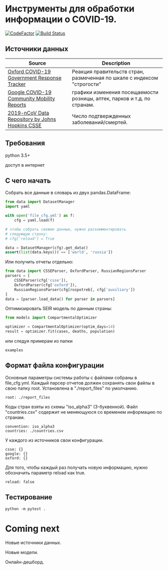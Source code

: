 # Инструменты для обработки информации о COVID-19.

[![CodeFactor](https://www.codefactor.io/repository/github/spaced0ge/covid-19-tools/badge)](https://www.codefactor.io/repository/github/spaced0ge/covid-19-tools)
[![Build Status](https://travis-ci.com/SpaceD0ge/COVID-19-tools.svg?branch=master)](https://travis-ci.com/SpaceD0ge/COVID-19-tools)

## Источники данных
| Source | Description |
| --- | --- |
| [Oxford COVID-19 Government Response Tracker](https://www.bsg.ox.ac.uk/research/research-projects/oxford-covid-19-government-response-tracker) | Реакция правительств стран, размеченная по шкале с индексом "строгости"|
| [Google COVID-19 Community Mobility Reports](https://www.google.com/covid19/mobility/) | графики изменения посещаемости розницы, аптек, парков и т.д. по странам. |
| [2019-nCoV Data Repository by Johns Hopkins CSSE](https://github.com/CSSEGISandData/COVID-19/) | Число подтвержденных заболеваний/смертей. |

## Требования

python 3.5+

доступ в интернет

## С чего начать

Собрать все данные в словарь из двух pandas.DataFrame:
```python
from data import DatasetManager
import yaml

with open('file_cfg.yml') as f:
    cfg = yaml.load(f)

# чтобы собрать свежие данные, нужно раскомментировать
# следующую строку:
# cfg['reload'] = True

data = DatasetManager(cfg).get_data()
assert(list(data.keys()) == ['world', 'russia'])
```

Или получить отчеты отдельно:
```python
from data import CSSEParser, OxfordParser, RussianRegionsParser
parsers = [
	CSSEParser(cfg['csse']),
	OxfordParser(cfg['oxford']),
	RussianRegionsParser(cfg[rospotreb], cfg['auxiliary'])
]
data = [parser.load_data() for parser in parsers]
```

Оптимизировать SEIR модель по данным страны:
```python
from models import CompartmentalOptimizer

optimizer = CompartmentalOptimizer(optim_days=14)
result = optimizer.fit(cases, deaths, population)
```
или следуя примерам из папки

	examples

## Формат файла конфигурации

Основные параметры системы работы с файлами собраны в file_cfg.yml.
Каждый парсер отчетов должен сохранять свои файлы в свою папку root. Установлена в "./report_files" по умолчанию.
 
	root: ./report_files

Коды стран взяты из схемы "iso_alpha3" (3-буквенной). Файл "countries.csv" содержит не меняющуюся со временем
информацию по странам.

	convention: iso_alpha3
	countries: ./countries.csv

У каждого из источников свои конфигурации.

	csse: {}
	google: {}
	oxford: {}

Для того, чтобы каждый раз получать новую информацию, нужно обозначить параметр reload как true.

	reload: false


## Тестирование

	python -m pytest .

# Coming next
Новые источники данных.

Новые модели.

Онлайн-дешборд.